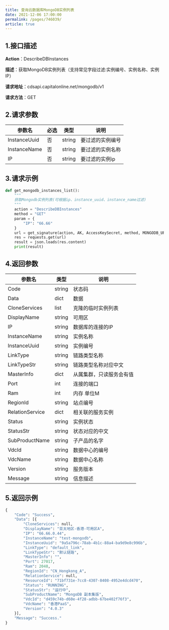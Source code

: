 ```yaml
---
title: 查询云数据库MongoDB实例列表
date: 2021-12-06 17:00:00
permalink: /pages/746039/
article: true
---
```



## 1.接口描述

**Action**：DescribeDBInstances

**描述**：获取MongoDB实例列表（支持常见字段过滤:实例编号、实例名称、实例IP）

**请求地址**：cdsapi.capitalonline.net/mongodb/v1

**请求方法**：GET

## 2.请求参数

| 参数名       | 必选 | 类型   | 说明             |
| ------------ | ---- | ------ | ---------------- |
| InstanceUuid | 否   | string | 要过滤的实例编号 |
| InstanceName | 否   | string | 要过滤的实例名称 |
| IP           | 否   | string | 要过滤的实例ip   |

## 3.请求示例

```python
def get_mongodb_instances_list():
    """
    获取Mongodb实例列表(可根据ip、instance_uuid、instance_name过滤)
    """
    action = "DescribeDBInstances"
    method = "GET"
    param = {
        "IP": "66.66"  
    }
    url = get_signature(action, AK, AccessKeySecret, method, MONGODB_URL, param)
    res = requests.get(url)
    result = json.loads(res.content)
    print(result)
```

## 4.返回参数

| 参数名          | 类型   | 说明                     |
| --------------- | ------ | ------------------------ |
| Code            | string | 状态码                   |
| Data            | dict   | 数据                     |
| CloneServices   | list   | 克隆的临时实例列表       |
| DisplayName     | string | 可用区                   |
| IP              | string | 数据库的连接的IP         |
| InstanceName    | string | 实例名称                 |
| InstanceUuid    | string | 实例编号                 |
| LinkType        | string | 链路类型名称             |
| LinkTypeStr     | string | 链路类型名称对应中文     |
| MasterInfo      | dict   | 从属集群，只读服务会有值 |
| Port            | int    | 连接的端口               |
| Ram             | int    | 内存 单位M               |
| RegionId        | string | 站点编号                 |
| RelationService | dict   | 相关联的服务实例         |
| Status          | string | 实例状态                 |
| StatusStr       | string | 状态对应的中文           |
| SubProductName  | string | 子产品的名字             |
| VdcId           | string | 数据中心的编号           |
| VdcName         | string | 数据中心名称             |
| Version         | string | 服务版本                 |
| Message         | string | 信息描述                 |

## 5.返回示例

```python
{
    "Code": "Success",
    "Data": [{
        "CloneServices": null,
        "DisplayName": "亚太地区-香港-可用区A",
        "IP": "66.66.0.44",
        "InstanceName": "test-mongodb",
        "InstanceUuid": "9a5a796c-78ab-4b1c-88a4-ba9d9e8c996b",
        "LinkType": "default_link",
        "LinkTypeStr": "默认链路",
        "MasterInfo": "",
        "Port": 27017,
        "Ram": 2048,
        "RegionId": "CN_Hongkong_A",
        "RelationService": null,
        "ResourceId": "71bf731e-7cc8-4307-8408-4952e4dcd470",
        "Status": "RUNNING",
        "StatusStr": "运行中",
        "SubProductName": "MongoDB 副本集版",
        "VdcId": "d459c74b-d60e-4f28-adbb-67be402f76f3",
        "VdcName": "香港PaaS",
        "Version": "4.0.3"
    }],
    "Message": "Success."
}
```

